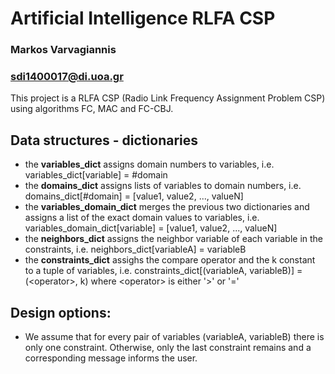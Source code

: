 # Artificial Intelligence RLFA CSP

### Markos Varvagiannis

### sdi1400017@di.uoa.gr


This project is a RLFA CSP (Radio Link Frequency Assignment Problem CSP) using algorithms FC, MAC and FC-CBJ.

## Data structures - dictionaries

- the **variables_dict** assigns domain numbers to variables, i.e. variables_dict[variable] = #domain
- the **domains_dict** assigns lists of variables to domain numbers, i.e. domains_dict[#domain] = [value1, value2, ..., valueN]
- the **variables_domain_dict** merges the previous two dictionaries and assigns a list of the exact domain values to variables, i.e. variables_domain_dict[variable] = [value1, value2, ..., valueN]
- the **neighbors_dict** assigns the neighbor variable of each variable in the constraints, i.e. neighbors_dict[variableA] = variableB
- the **constraints_dict** assighs the compare operator and the k constant to a tuple of variables, i.e. constraints_dict[(variableA, variableB)] = (\<operator>, k) where \<operator> is either '>' or '='

## Design options:
- We assume that for every pair of variables (variableA, variableB) there is only one constraint. Otherwise, only the last constraint remains and a corresponding message informs the user.
